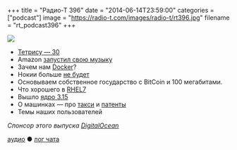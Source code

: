 +++
title = "Радио-Т 396"
date = "2014-06-14T23:59:00"
categories = ["podcast"]
image = "https://radio-t.com/images/radio-t/rt396.jpg"
filename = "rt_podcast396"
+++

![](https://radio-t.com/images/radio-t/rt396.jpg)

- [Тетрису — 30](http://habrahabr.ru/post/225429/)
- Amazon [запустил свою музыку](http://techcrunch.com/2014/06/11/amazon-turns-on-prime-music-streaming-sans-current-hits/)
- Зачем нам [Docker](http://www.opennet.ru/opennews/art.shtml?num=39965)?
- Нокии больше [не будет](http://venturebeat.com/2014/06/13/brand-death-microsoft-will-phase-out-iconic-nokia-brand-name/)
- Основываем собственное государство с BitCoin и 100 мегабитами.
- Что хорошего в [RHEL7](http://techcrunch.com/2014/06/10/red-hat-enterprise-linux-7-0-is-here-guarantees-10-years-of-compatiblity/)
- Вышло [ядро 3.15](http://www.opennet.ru/opennews/art.shtml?num=39959)
- О машинках — про [такси](http://www.forbes.com/sites/jaymcgregor/2014/06/11/uber-sees-850-per-cent-increase-in-sign-ups-amidst-london-protests/) и [патенты](http://www.teslamotors.com/blog/all-our-patent-are-belong-you)
- Темы наших пользователей

_Спонсор этого выпуска [DigitalOcean](https://www.digitalocean.com)_

[аудио](http://cdn.radio-t.com/rt_podcast396.mp3) ● [лог чата](http://chat.radio-t.com/logs/radio-t-396.html)
<audio src="http://cdn.radio-t.com/rt_podcast396.mp3" preload="none"></audio>